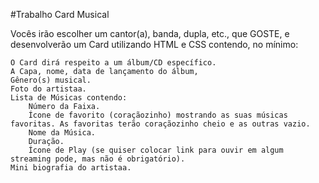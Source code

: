 
#Trabalho Card Musical

Vocês irão escolher um cantor(a), banda, dupla, etc., que GOSTE, e desenvolverão um Card utilizando HTML e CSS contendo, no mínimo:

    O Card dirá respeito a um álbum/CD específico.
    A Capa, nome, data de lançamento do álbum,
    Gênero(s) musical.
    Foto do artistaa.
    Lista de Músicas contendo:
        Número da Faixa.
        Ícone de favorito (coraçãozinho) mostrando as suas músicas favoritas. As favoritas terão coraçãozinho cheio e as outras vazio.
        Nome da Música.
        Duração.
        Ícone de Play (se quiser colocar link para ouvir em algum streaming pode, mas não é obrigatório).
    Mini biografia do artistaa.
    
